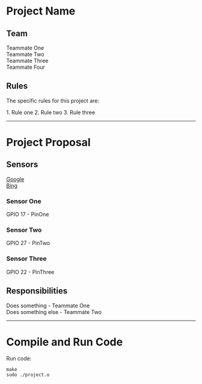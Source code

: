 # Project Name #

## Team ##
Teammate One <br />
Teammate Two <br />
Teammate Three <br />
Teammate Four

## Rules ##
<p>The specific rules for this project are:</p>
1. Rule one
2. Rule two
3. Rule three

- - - -
# Project Proposal #

## Sensors ##
[Google](www.google.com) <br />
[Bing](www.bing.com) <br />

### Sensor One ###
GPIO 17 - PinOne
### Sensor Two ###
GPIO 27 - PinTwo
### Sensor Three ###
GPIO 22 - PinThree

## Responsibilities ##
Does something - Teammate One <br />
Does something else - Teammate Two

- - - -
# Compile and Run Code #
Run code: <br />
```
make
sudo ./project.o
```
